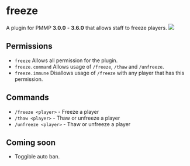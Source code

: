 # freeze
A plugin for PMMP **3.0.0** - **3.6.0** that allows staff to freeze players.  [![](https://poggit.pmmp.io/shield.api/freeze)](https://poggit.pmmp.io/p/freeze)

## Permissions
 - `freeze` Allows all permission for the plugin.
 - `freeze.command` Allows usage of `/freeze`, `/thaw` and `/unfreeze`.
 - `freeze.immune` Disallows usage of `/freeze` with any player that has this permission.
 
## Commands
 - `/freeze <player>` - Freeze a player
 - `/thaw <player>` - Thaw or unfreeze a player
 - `/unfreeze <player>` - Thaw or unfreeze a player
 
## Coming soon
 - Toggible auto ban.
